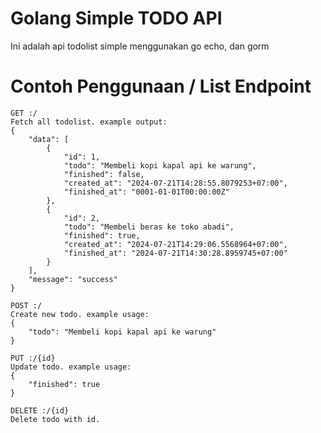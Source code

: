 
# Golang Simple TODO API

Ini adalah api todolist simple menggunakan go echo, dan gorm

# Contoh Penggunaan / List Endpoint

```
GET :/
Fetch all todolist. example output:
{
    "data": [
        {
            "id": 1,
            "todo": "Membeli kopi kapal api ke warung",
            "finished": false,
            "created_at": "2024-07-21T14:28:55.8079253+07:00",
            "finished_at": "0001-01-01T00:00:00Z"
        },
        {
            "id": 2,
            "todo": "Membeli beras ke toko abadi",
            "finished": true,
            "created_at": "2024-07-21T14:29:06.5568964+07:00",
            "finished_at": "2024-07-21T14:30:28.8959745+07:00"
        }
    ],
    "message": "success"
}
```

```
POST :/
Create new todo. example usage:
{
    "todo": "Membeli kopi kapal api ke warung"
}
```

```
PUT :/{id}
Update todo. example usage:
{
    "finished": true
}
```

```
DELETE :/{id}
Delete todo with id.
```

